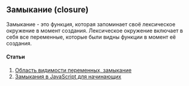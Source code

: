 ## Замыкание (closure)

Замыкание - это функция, которая запоминает своё лексическое окружение в момент создания. Лексическое окружение включает в себя все переменные, которые были видны функции в момент её создания.

#### Статьи
  1. [Область видимости переменных, замыкание](https://learn.javascript.ru/closure)
  2. [Замыкания в JavaScript для начинающих](https://habr.com/ru/companies/ruvds/articles/424967/)
